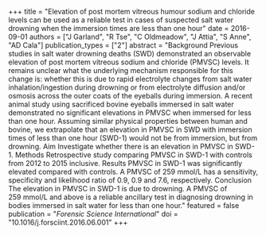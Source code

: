 +++
title = "Elevation of post mortem vitreous humour sodium and chloride levels can be used as a reliable test in cases of suspected salt water drowning when the immersion times are less than one hour"
date = 2016-09-01
authors = ["J Garland", "R Tse", "C Oldmeadow", "J Attia", "S Anne", "AD Cala"]
publication_types = ["2"]
abstract = "Background Previous studies in salt water drowning deaths (SWD) demonstrated an observable elevation of post mortem vitreous sodium and chloride (PMVSC) levels. It remains unclear what the underlying mechanism responsible for this change is: whether this is due to rapid electrolyte changes from salt water inhalation/ingestion during drowning or from electrolyte diffusion and/or osmosis across the outer coats of the eyeballs during immersion. A recent animal study using sacrificed bovine eyeballs immersed in salt water demonstrated no significant elevations in PMVSC when immersed for less than one hour. Assuming similar physical properties between human and bovine, we extrapolate that an elevation in PMVSC in SWD with immersion times of less than one hour (SWD-1) would not be from immersion, but from drowning. Aim Investigate whether there is an elevation in PMVSC in SWD-1. Methods Retrospective study comparing PMVSC in SWD-1 with controls from 2012 to 2015 inclusive. Results PMVSC in SWD-1 was significantly elevated compared with controls. A PMVSC of 259 mmol/L has a sensitivity, specificity and likelihood ratio of 0.9, 0.9 and 7.6, respectively. Conclusion The elevation in PMVSC in SWD-1 is due to drowning. A PMVSC of 259 mmol/L and above is a reliable ancillary test in diagnosing drowning in bodies immersed in salt water for less than one hour."
featured = false
publication = "*Forensic Science International*"
doi = "10.1016/j.forsciint.2016.06.001"
+++


